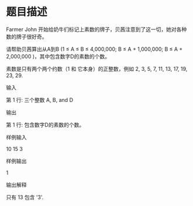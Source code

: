 # 题目描述


<p>
	Farmer John 开始给奶牛们标记上素数的牌子，贝茜注意到了这一切，她对各种数的牌子很好奇。
</p>
<p>
	请帮助贝茜算出从A到B (1 ≤ A ≤ B ≤ 4,000,000; B ≤ A + 1,000,000;  B ≤ A + 2,000,000 )，其中包含数字D的素数的个数。
</p>
<p>
	素数是只有两个两个约数（1 和 它本身）的正整数，例如 2, 3, 5, 7, 11, 13, 17, 19, 23, 29.
</p>
<p>
	输入
</p>
<p>
	第 1 行: 三个整数 A, B, and D
</p>
<p>
	输出
</p>
<p>
	第 1 行: 包含数字D的素数的个数。
</p>
<p>
	样例输入
</p>
<p>
	10 15 3
</p>
<p>
	样例输出
</p>
<p>
	1
</p>
<p>
	输出解释
</p>
<p>
	只有 13 包含 &#39;3&#39;.
</p>
